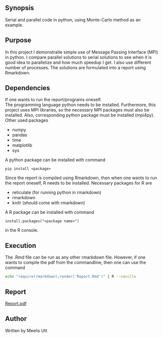 
## Synopsis

Serial and parallel code in python, using Monte-Carlo method as an example.

## Purpose

In this project I demonstraite simple use of Message Passing Interface (MPI) in python.
I compare parallel solutions to serial solutions to see when it is good idea to parallelize and how much speedup I get.
I also use different number of processes.
The solutions are formulated into a report using Rmarkdown.

## Dependencies 

If one wants to run the report/programs oneself.\
The programming language python needs to be installed.
Furthermore, this project uses MPI libraries, so the necessary MPI packages must also be installed.
Also, corresponding python package must be installed (mpi4py).
Other used packages

* numpy
* pandas
* time
* matplotlib
* sys

A python package can be installed with command 

```{r}
pip install <package>
```

Since the report is compiled using Rmarkdown, then when one wants to run the report oneself,
R needs to be installed.
Necessary packages for R are

* reticulate (for running python in rmarkdown)
* rmarkdown
* knitr (should come with rmarkdown)

A R package can be installed with command 

```{r}
install.packages("<package name>")
```

in the R console.

## Execution

The .Rmd file can be run as any other rmarkdown file.
However, if one wants to compile the pdf from the commandline, then one can use the command

```sh
echo "require(rmarkdown);render('Report.Rmd')" | R --vanilla
```

## Report

[Report.pdf](https://github.com/moledoc/showcase/tree/master/monte-carlo-py/Report.pdf)

## Author

Written by
Meelis Utt

